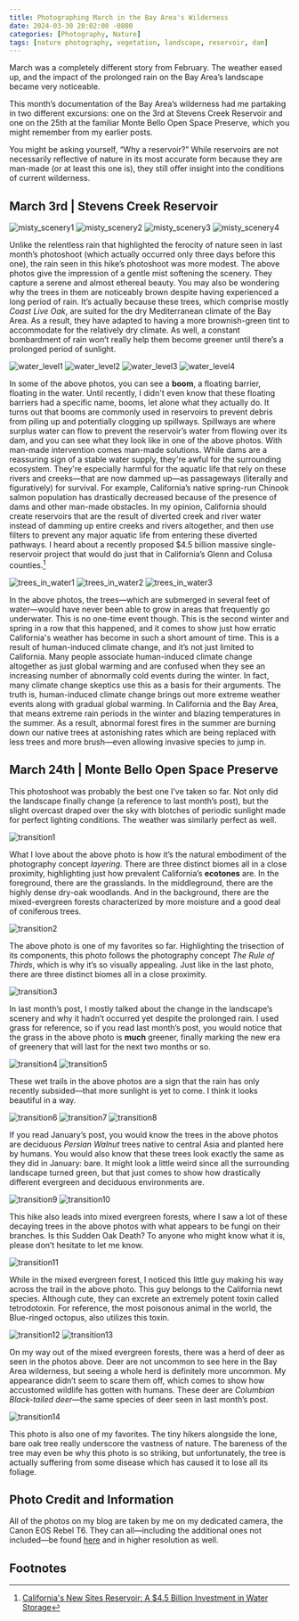 ```yaml
---
title: Photographing March in the Bay Area's Wilderness
date: 2024-03-30 20:02:00 -0800
categories: [Photography, Nature]
tags: [nature photography, vegetation, landscape, reservoir, dam]
---
```


March was a completely different story from February. The weather eased up, and the impact of the prolonged rain on the Bay Area’s landscape became very noticeable.

This month’s documentation of the Bay Area’s wilderness had me partaking in two different excursions: one on the 3rd at Stevens Creek Reservoir and one on the 25th at the familiar Monte Bello Open Space Preserve, which you might remember from my earlier posts.

You might be asking yourself, “Why a reservoir?” While reservoirs are not necessarily reflective of nature in its most accurate form because they are man-made (or at least this one is), they still offer insight into the conditions of current wilderness.

## March 3rd | Stevens Creek Reservoir

![misty_scenery1](../images/2024-03-30/misty_scenery1.jpeg)
![misty_scenery2](../images/2024-03-30/misty_scenery2.jpeg)
![misty_scenery3](../images/2024-03-30/misty_scenery3.jpeg)
![misty_scenery4](../images/2024-03-30/misty_scenery4.jpeg)

Unlike the relentless rain that highlighted the ferocity of nature seen in last month’s photoshoot (which actually occurred only three days before this one), the rain seen in this hike’s photoshoot was more modest. The above photos give the impression of a gentle mist softening the scenery. They capture a serene and almost ethereal beauty. You may also be wondering why the trees in them are noticeably brown despite having experienced a long period of rain. It’s actually because these trees, which comprise mostly *Coast Live Oak*, are suited for the dry Mediterranean climate of the Bay Area. As a result, they have adapted to having a more brownish-green tint to accommodate for the relatively dry climate. As well, a constant bombardment of rain won’t really help them become greener until there’s a prolonged period of sunlight.

![water_level1](../images/2024-03-30/water_level1.jpeg)
![water_level2](../images/2024-03-30/water_level2.jpeg)
![water_level3](../images/2024-03-30/water_level3.jpeg)
![water_level4](../images/2024-03-30/water_level4.jpeg)

In some of the above photos, you can see a **boom**, a floating barrier, floating in the water. Until recently, I didn't even know that these floating barriers had a specific name, booms, let alone what they actually do. It turns out that booms are commonly used in reservoirs to prevent debris from piling up and potentially clogging up spillways. Spillways are where surplus water can flow to prevent the reservoir’s water from flowing over its dam, and you can see what they look like in one of the above photos. With man-made intervention comes man-made solutions. While dams are a reassuring sign of a stable water supply, they're awful for the surrounding ecosystem. They're especially harmful for the aquatic life that rely on these rivers and creeks—that are now dammed up—as passageways (literally and figuratively) for survival. For example, California’s native spring-run Chinook salmon population has drastically decreased because of the presence of dams and other man-made obstacles. In my opinion, California should create reservoirs that are the result of diverted creek and river water instead of damming up entire creeks and rivers altogether, and then use filters to prevent any major aquatic life from entering these diverted pathways. I heard about a recently proposed $4.5 billion massive single-reservoir project that would do just that in California’s Glenn and Colusa counties.[^footnote]

![trees_in_water1](../images/2024-03-30/trees_in_water1.jpeg)
![trees_in_water2](../images/2024-03-30/trees_in_water2.jpeg)
![trees_in_water3](../images/2024-03-30/trees_in_water3.jpeg)

In the above photos, the trees—which are submerged in several feet of water—would have never been able to grow in areas that frequently go underwater. This is no one-time event though. This is the second winter and spring in a row that this happened, and it comes to show just how erratic California's weather has become in such a short amount of time. This is a result of human-induced climate change, and it’s not just limited to California. Many people associate human-induced climate change altogether as just global warming and are confused when they see an increasing number of abnormally cold events during the winter. In fact, many climate change skeptics use this as a basis for their arguments. The truth is, human-induced climate change brings out more extreme weather events along with gradual global warming. In California and the Bay Area, that means extreme rain periods in the winter and blazing temperatures in the summer. As a result, abnormal forest fires in the summer are burning down our native trees at astonishing rates which are being replaced with less trees and more brush—even allowing invasive species to jump in.

## March 24th | Monte Bello Open Space Preserve

This photoshoot was probably the best one I’ve taken so far. Not only did the landscape finally change (a reference to last month’s post), but the slight overcast draped over the sky with blotches of periodic sunlight made for perfect lighting conditions. The weather was similarly perfect as well.

![transition1](../images/2024-03-30/transition1.jpeg)

What I love about the above photo is how it’s the natural embodiment of the photography concept *layering*. There are three distinct biomes all in a close proximity, highlighting just how prevalent California’s **ecotones** are. In the foreground, there are the grasslands. In the middleground, there are the highly dense dry-oak woodlands. And in the background, there are the mixed-evergreen forests characterized by more moisture and a good deal of coniferous trees.

![transition2](../images/2024-03-30/transition2.jpeg)

The above photo is one of my favorites so far. Highlighting the trisection of its components, this photo follows the photography concept *The Rule of Thirds*, which is why it’s so visually appealing. Just like in the last photo, there are three distinct biomes all in a close proximity.

![transition3](../images/2024-03-30/transition3.jpeg)

In last month’s post, I mostly talked about the change in the landscape’s scenery and why it hadn’t occurred yet despite the prolonged rain. I used grass for reference, so if you read last month’s post, you would notice that the grass in the above photo is **much** greener, finally marking the new era of greenery that will last for the next two months or so.

![transition4](../images/2024-03-30/transition4.jpeg)
![transition5](../images/2024-03-30/transition5.jpeg)

These wet trails in the above photos are a sign that the rain has only recently subsided—that more sunlight is yet to come. I think it looks beautiful in a way.

![transition6](../images/2024-03-30/transition6.jpeg)
![transition7](../images/2024-03-30/transition7.jpeg)
![transition8](../images/2024-03-30/transition8.jpeg)

If you read January’s post, you would know the trees in the above photos are deciduous *Persian Walnut* trees native to central Asia and planted here by humans. You would also know that these trees look exactly the same as they did in January: bare. It might look a little weird since all the surrounding landscape turned green, but that just comes to show how drastically different evergreen and deciduous environments are.

![transition9](../images/2024-03-30/transition9.jpeg)
![transition10](../images/2024-03-30/transition10.jpeg)

This hike also leads into mixed evergreen forests, where I saw a lot of these decaying trees in the above photos with what appears to be fungi on their branches. Is this Sudden Oak Death? To anyone who might know what it is, please don’t hesitate to let me know.

![transition11](../images/2024-03-30/transition11.jpeg)

While in the mixed evergreen forest, I noticed this little guy making his way across the trail in the above photo. This guy belongs to the California newt species. Although cute, they can excrete an extremely potent toxin called tetrodotoxin. For reference, the most poisonous animal in the world, the Blue-ringed octopus, also utilizes this toxin.

![transition12](../images/2024-03-30/transition12.jpeg)
![transition13](../images/2024-03-30/transition13.jpeg)

On my way out of the mixed evergreen forests, there was a herd of deer as seen in the photos above. Deer are not uncommon to see here in the Bay Area wilderness, but seeing a whole herd is definitely more uncommon. My appearance didn’t seem to scare them off, which comes to show how accustomed wildlife has gotten with humans. These deer are *Columbian Black-tailed deer*—the same species of deer seen in last month’s post.

![transition14](../images/2024-03-30/transition14.jpeg)

This photo is also one of my favorites. The tiny hikers alongside the lone, bare oak tree really underscore the vastness of nature. The bareness of the tree may even be why this photo is so striking, but unfortunately, the tree is actually suffering from some disease which has caused it to lose all its foliage.

## Photo Credit and Information

All of the photos on my blog are taken by me on my dedicated camera, the Canon EOS Rebel T6. They can all—including the additional ones not included—be found [here](https://drive.google.com/drive/folders/1wrpC5GEXPhW3HTZ3zCPfQwamb6Pj36_n?usp=sharing) and in higher resolution as well.

## Footnotes

[^footnote]: [California's New Sites Reservoir: A $4.5 Billion Investment in Water Storage](https://www.governing.com/infrastructure/california-governor-fast-tracks-new-reservoir-project)
